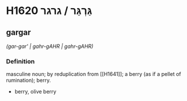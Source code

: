 # H1620 גַּרְגַּר / גרגר

## gargar

_(gar-gar' | ɡahr-ɡAHR | ɡahr-ɡAHR)_

### Definition

masculine noun; by reduplication from [[H1641]]; a berry (as if a pellet of rumination); berry.

- berry, olive berry
